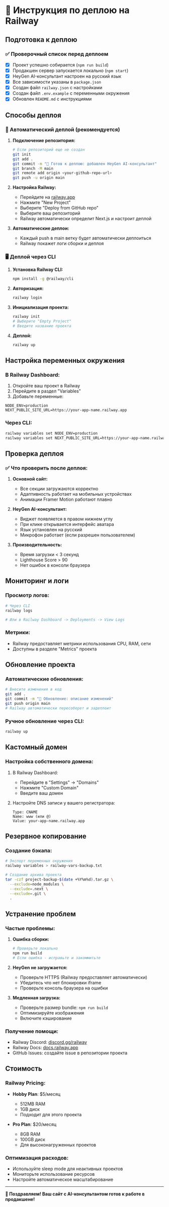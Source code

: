 # 🚂 Инструкция по деплою на Railway

## Подготовка к деплою

### ✅ Проверочный список перед деплоем

- [x] Проект успешно собирается (`npm run build`)
- [x] Продакшен сервер запускается локально (`npm start`)
- [x] HeyGen AI-консультант настроен на русский язык
- [x] Все зависимости указаны в `package.json`
- [x] Создан файл `railway.json` с настройками
- [x] Создан файл `.env.example` с переменными окружения
- [x] Обновлен `README.md` с инструкциями

## Способы деплоя

### 🔄 Автоматический деплой (рекомендуется)

1. **Подключение репозитория:**
   ```bash
   # Если репозиторий еще не создан
   git init
   git add .
   git commit -m "🚀 Готов к деплою: добавлен HeyGen AI-консультант"
   git branch -M main
   git remote add origin <your-github-repo-url>
   git push -u origin main
   ```

2. **Настройка Railway:**
   - Перейдите на [railway.app](https://railway.app)
   - Нажмите "New Project"
   - Выберите "Deploy from GitHub repo"
   - Выберите ваш репозиторий
   - Railway автоматически определит Next.js и настроит деплой

3. **Автоматические деплои:**
   - Каждый push в main ветку будет автоматически деплоиться
   - Railway покажет логи сборки и деплоя

### 🖥️ Деплой через CLI

1. **Установка Railway CLI:**
   ```bash
   npm install -g @railway/cli
   ```

2. **Авторизация:**
   ```bash
   railway login
   ```

3. **Инициализация проекта:**
   ```bash
   railway init
   # Выберите "Empty Project"
   # Введите название проекта
   ```

4. **Деплой:**
   ```bash
   railway up
   ```

## Настройка переменных окружения

### В Railway Dashboard:

1. Откройте ваш проект в Railway
2. Перейдите в раздел "Variables"
3. Добавьте переменные:

```env
NODE_ENV=production
NEXT_PUBLIC_SITE_URL=https://your-app-name.railway.app
```

### Через CLI:

```bash
railway variables set NODE_ENV=production
railway variables set NEXT_PUBLIC_SITE_URL=https://your-app-name.railway.app
```

## Проверка деплоя

### ✅ Что проверить после деплоя:

1. **Основной сайт:**
   - Все секции загружаются корректно
   - Адаптивность работает на мобильных устройствах
   - Анимации Framer Motion работают плавно

2. **HeyGen AI-консультант:**
   - Виджет появляется в правом нижнем углу
   - При клике открывается интерфейс аватара
   - Язык установлен на русский
   - Микрофон работает (если разрешен пользователем)

3. **Производительность:**
   - Время загрузки < 3 секунд
   - Lighthouse Score > 90
   - Нет ошибок в консоли браузера

## Мониторинг и логи

### Просмотр логов:

```bash
# Через CLI
railway logs

# Или в Railway Dashboard -> Deployments -> View Logs
```

### Метрики:

- Railway предоставляет метрики использования CPU, RAM, сети
- Доступны в разделе "Metrics" проекта

## Обновление проекта

### Автоматические обновления:

```bash
# Внесите изменения в код
git add .
git commit -m "🔧 Обновление: описание изменений"
git push origin main
# Railway автоматически пересоберет и задеплоит
```

### Ручное обновление через CLI:

```bash
railway up
```

## Кастомный домен

### Настройка собственного домена:

1. В Railway Dashboard:
   - Перейдите в "Settings" -> "Domains"
   - Нажмите "Custom Domain"
   - Введите ваш домен

2. Настройте DNS записи у вашего регистратора:
   ```
   Type: CNAME
   Name: www (или @)
   Value: your-app-name.railway.app
   ```

## Резервное копирование

### Создание бэкапа:

```bash
# Экспорт переменных окружения
railway variables > railway-vars-backup.txt

# Создание архива проекта
tar -czf project-backup-$(date +%Y%m%d).tar.gz \
  --exclude=node_modules \
  --exclude=.next \
  --exclude=.git \
  .
```

## Устранение проблем

### Частые проблемы:

1. **Ошибка сборки:**
   ```bash
   # Проверьте локально
   npm run build
   # Если ошибка - исправьте и закоммитьте
   ```

2. **HeyGen не загружается:**
   - Проверьте HTTPS (Railway предоставляет автоматически)
   - Убедитесь что нет блокировки iframe
   - Проверьте консоль браузера на ошибки

3. **Медленная загрузка:**
   - Проверьте размер bundle: `npm run build`
   - Оптимизируйте изображения
   - Включите кэширование

### Получение помощи:

- Railway Discord: [discord.gg/railway](https://discord.gg/railway)
- Railway Docs: [docs.railway.app](https://docs.railway.app)
- GitHub Issues: создайте issue в репозитории проекта

## Стоимость

### Railway Pricing:

- **Hobby Plan**: $5/месяц
  - 512MB RAM
  - 1GB диск
  - Подходит для этого проекта

- **Pro Plan**: $20/месяц
  - 8GB RAM
  - 100GB диск
  - Для высоконагруженных проектов

### Оптимизация расходов:

- Используйте sleep mode для неактивных проектов
- Мониторьте использование ресурсов
- Настройте автоматическое масштабирование

---

**🎉 Поздравляем! Ваш сайт с AI-консультантом готов к работе в продакшене!**